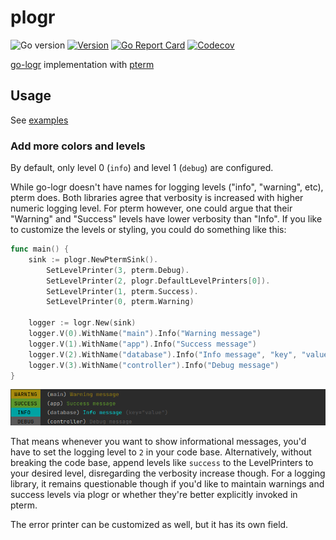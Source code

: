 
# plogr

![Go version](https://img.shields.io/github/go-mod/go-version/ccremer/plogr)
[![Version](https://img.shields.io/github/v/release/ccremer/plogr)][releases]
[![Go Report Card](https://goreportcard.com/badge/github.com/ccremer/plogr)][goreport]
[![Codecov](https://img.shields.io/codecov/c/github/ccremer/plogr?token=DB62QRSU2D)][codecov]

[go-logr](https://github.com/go-logr/logr) implementation with [pterm](https://github.com/pterm/pterm)

## Usage

See [examples](./examples/example_test.go)

### Add more colors and levels

By default, only level 0 (`info`) and level 1 (`debug`) are configured.

While go-logr doesn't have names for logging levels ("info", "warning", etc), pterm does.
Both libraries agree that verbosity is increased with higher numeric logging level.
For pterm however, one could argue that their "Warning" and "Success" levels have lower verbosity than "Info".
If you like to customize the levels or styling, you could do something like this:

```go
func main() {
	sink := plogr.NewPtermSink().
	    SetLevelPrinter(3, pterm.Debug).
        SetLevelPrinter(2, plogr.DefaultLevelPrinters[0]).
        SetLevelPrinter(1, pterm.Success).
        SetLevelPrinter(0, pterm.Warning)

	logger := logr.New(sink)
	logger.V(0).WithName("main").Info("Warning message")
	logger.V(1).WithName("app").Info("Success message")
	logger.V(2).WithName("database").Info("Info message", "key", "value")
	logger.V(3).WithName("controller").Info("Debug message")
}
```

![example output](./examples/example_output.png "example output")

That means whenever you want to show informational messages, you'd have to set the logging level to `2` in your code base.
Alternatively, without breaking the code base, append levels like `success` to the LevelPrinters to your desired level, disregarding the verbosity increase though.
For a logging library, it remains questionable though if you'd like to maintain warnings and success levels via plogr or whether they're better explicitly invoked in pterm.

The error printer can be customized as well, but it has its own field.

[releases]: https://github.com/ccremer/plogr/releases
[codecov]: https://app.codecov.io/gh/ccremer/plogr
[goreport]: https://goreportcard.com/report/github.com/ccremer/plogr
